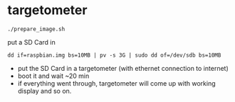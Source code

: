 targetometer
============

```
./prepare_image.sh
```
put a SD Card in
```
dd if=raspbian.img bs=10MB | pv -s 3G | sudo dd of=/dev/sdb bs=10MB
```
- put the SD Card in a targetometer (with ethernet connection to internet)
- boot it and wait ~20 min
- if everything went through, targetometer will come up with working display and so on.
